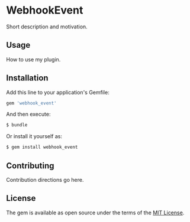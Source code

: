 # WebhookEvent
Short description and motivation.

## Usage
How to use my plugin.

## Installation
Add this line to your application's Gemfile:

```ruby
gem 'webhook_event'
```

And then execute:
```bash
$ bundle
```

Or install it yourself as:
```bash
$ gem install webhook_event
```

## Contributing
Contribution directions go here.

## License
The gem is available as open source under the terms of the [MIT License](https://opensource.org/licenses/MIT).
